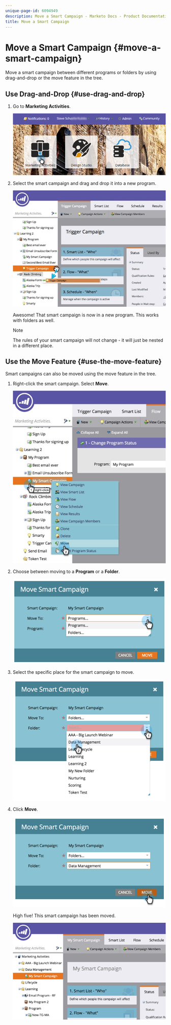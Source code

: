 ```yaml
---
unique-page-id: 6094949
description: Move a Smart Campaign - Marketo Docs - Product Documentation
title: Move a Smart Campaign
---
```


# Move a Smart Campaign {#move-a-smart-campaign}

Move a smart campaign between different programs or folders by using drag-and-drop or the move feature in the tree.

## Use Drag-and-Drop {#use-drag-and-drop}

1. Go to **Marketing Activities**.

   ![](assets/login-marketing-activities-2.png)

1. Select the smart campaign and drag and drop it into a new program.

   ![](assets/rockclimbing-tabfix.jpg)

   Awesome! That smart campaign is now in a new program. This works with folders as well.

   >[!NOTE]
   >
   >The rules of your smart campaign will not change - it will just be nested in a different place.

## Use the Move Feature {#use-the-move-feature}

Smart campaigns can also be moved using the move feature in the tree.

1. Right-click the smart campaign. Select **Move**.

   ![](assets/rockclimbing2.jpg)

1. Choose between moving to a **Program** or a **Folder**.

   ![](assets/image2015-2-25-13-3a34-3a20.png)

1. Select the specific place for the smart campaign to move.

   ![](assets/image2015-2-25-13-3a36-3a4.png)

1. Click **Move**.

   ![](assets/image2015-2-25-13-3a37-3a44.png)

   High five! This smart campaign has been moved.

   ![](assets/image2015-2-25-13-39-51-copy-281-29.png)
